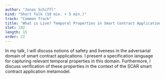 ```yaml
---
author: "Jonas Schiffl"
kind: "Short Talk (10 min. + 5 min.)"
track: "Common Track"
title: "What is Live? Temporal Properties in Smart Contract Applications"
slot: 192
length: 15
order: 22
---
```


In my talk, I will discuss notions of safety and liveness in the adversarial domain of smart contract applications. I present a specification language for capturing relevant temporal properties in this domain. Furthermore, I discuss verification of these properties in the context of the SCAR smart contract application metamodel.
